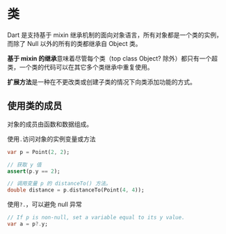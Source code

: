 # 类

Dart 是支持基于 mixin 继承机制的面向对象语言，所有对象都是一个类的实例，而除了 Null 以外的所有的类都继承自 Object 类。

**基于 mixin 的继承**意味着尽管每个类（top class Object? 除外）都只有一个超类，一个类的代码可以在其它多个类继承中重复使用。

**扩展方法**是一种在不更改类或创建子类的情况下向类添加功能的方式。

## 使用类的成员

对象的成员由函数和数据组成。

使用`.`访问对象的实例变量或方法

```dart
var p = Point(2, 2);

// 获取 y 值
assert(p.y == 2);

// 调用变量 p 的 distanceTo() 方法。
double distance = p.distanceTo(Point(4, 4));
```

使用`?.`，可以避免 null 异常

```dart
// If p is non-null, set a variable equal to its y value.
var a = p?.y;
```